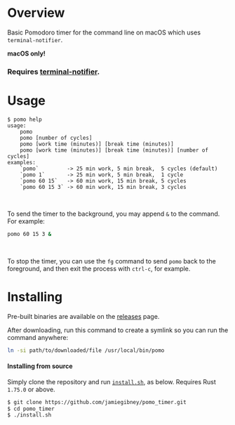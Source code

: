 # Overview
Basic Pomodoro timer for the command line on macOS which uses `terminal-notifier`.

**macOS only!**

### Requires [terminal-notifier](https://github.com/julienXX/terminal-notifier).

# Usage
```
$ pomo help
usage: 
    pomo
    pomo [number of cycles]
    pomo [work time (minutes)] [break time (minutes)]
    pomo [work time (minutes)] [break time (minutes)] [number of cycles]
examples: 
    `pomo`         -> 25 min work, 5 min break,  5 cycles (default)
    `pomo 1`       -> 25 min work, 5 min break,  1 cycle
    `pomo 60 15`   -> 60 min work, 15 min break, 5 cycles 
    `pomo 60 15 3` -> 60 min work, 15 min break, 3 cycles
```

</br>

To send the timer to the background, you may append `&` to the command. For example:
```bash
pomo 60 15 3 &
```

</br>

To stop the timer, you can use the `fg` command to send `pomo` back to the foreground, and then exit the process with `ctrl-c`, for example.

# Installing

Pre-built binaries are available on the [releases](https://github.com/jamiegibney/pomo_timer/releases) page.

After downloading, run this command to create a symlink so you can run the command anywhere:
```bash
ln -si path/to/downloaded/file /usr/local/bin/pomo
```

#### Installing from source

Simply clone the repository and run [`install.sh`](./install.sh), as below. Requires Rust `1.75.0` or above.
```bash
$ git clone https://github.com/jamiegibney/pomo_timer.git
$ cd pomo_timer
$ ./install.sh
```
